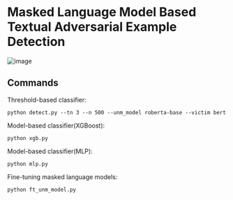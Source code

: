 # Masked Language Model Based Textual Adversarial Example Detection
![image](https://user-images.githubusercontent.com/120629358/207819949-cb124c3c-a95f-45a0-b8a3-dc8bae40fd31.png)

## Commands
Threshold-based classifier:
```
python detect.py --tn 3 --n 500 --unm_model roberta-base --victim bert
```
Model-based classifier(XGBoost):
```
python xgb.py
```
Model-based classifier(MLP):
```
python mlp.py
```
Fine-tuning masked language models:
```
python ft_unm_model.py
```

